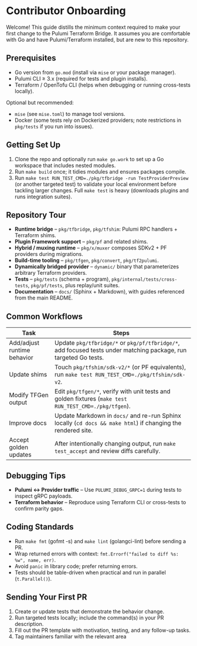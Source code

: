 # Contributor Onboarding

Welcome! This guide distills the minimum context required to make your first change to the Pulumi Terraform Bridge. It
assumes you are comfortable with Go and have Pulumi/Terraform installed, but are new to this repository.

## Prerequisites

- Go version from `go.mod` (install via `mise` or your package manager).
- Pulumi CLI ≥ 3.x (required for tests and plugin installs).
- Terraform / OpenTofu CLI (helps when debugging or running cross-tests locally).

Optional but recommended:

- `mise` (see `mise.toml`) to manage tool versions.
- Docker (some tests rely on Dockerized providers; note restrictions in `pkg/tests` if you run into issues).

## Getting Set Up

1. Clone the repo and optionally run `make go.work` to set up a Go workspace that includes nested modules.
2. Run `make build` once; it tidies modules and ensures packages compile.
3. Run `make test RUN_TEST_CMD=./pkg/tfbridge -run TestProviderPreview` (or another targeted test) to validate your local
   environment before tackling larger changes. Full `make test` is heavy (downloads plugins and runs integration suites).

## Repository Tour

- **Runtime bridge** – `pkg/tfbridge`, `pkg/tfshim`: Pulumi RPC handlers + Terraform shims.
- **Plugin Framework support** – `pkg/pf` and related shims.
- **Hybrid / muxing runtime** – `pkg/x/muxer` composes SDKv2 + PF providers during migrations.
- **Build-time tooling** – `pkg/tfgen`, `pkg/convert`, `pkg/tf2pulumi`.
- **Dynamically bridged provider** – `dynamic/` binary that parameterizes arbitrary Terraform providers.
- **Tests** – `pkg/tests` (schema + program), `pkg/internal/tests/cross-tests`, `pkg/pf/tests`, plus replay/unit suites.
- **Documentation** – `docs/` (Sphinx + Markdown), with guides referenced from the main README.

## Common Workflows

| Task | Steps |
| ---- | ----- |
| Add/adjust runtime behavior | Update `pkg/tfbridge/*` or `pkg/pf/tfbridge/*`, add focused tests under matching package, run targeted Go tests. |
| Update shims | Touch `pkg/tfshim/sdk-v2/*` (or PF equivalents), run `make test RUN_TEST_CMD=./pkg/tfshim/sdk-v2`. |
| Modify TFGen output | Edit `pkg/tfgen/*`, verify with unit tests and golden fixtures (`make test RUN_TEST_CMD=./pkg/tfgen`). |
| Improve docs | Update Markdown in `docs/` and re-run Sphinx locally (`cd docs && make html`) if changing the rendered site. |
| Accept golden updates | After intentionally changing output, run `make test_accept` and review diffs carefully. |

## Debugging Tips

- **Pulumi <-> Provider traffic** – Use `PULUMI_DEBUG_GRPC=1` during tests to inspect gRPC payloads.
- **Terraform behavior** – Reproduce using Terraform CLI or cross-tests to confirm parity gaps.

## Coding Standards

- Run `make fmt` (gofmt -s) and `make lint` (golangci-lint) before sending a PR.
- Wrap returned errors with context: `fmt.Errorf("failed to diff %s: %w", name, err)`.
- Avoid `panic` in library code; prefer returning errors.
- Tests should be table-driven when practical and run in parallel (`t.Parallel()`).

## Sending Your First PR

1. Create or update tests that demonstrate the behavior change.
2. Run targeted tests locally; include the command(s) in your PR description.
3. Fill out the PR template with motivation, testing, and any follow-up tasks.
4. Tag maintainers familiar with the relevant area
